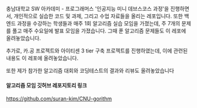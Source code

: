 충남대학교 SW 아카데미 - 프로그래머스 '인공지능 미니 데브스코스 과정'을 진행하면서, 개인적으로 실습한 코드 및 과제, 그리고 수업 자료들을 올리는 레포입니다.
또한 백엔드 과정을 수강하는 학생들과 매주 1회 알고리즘 실습 모임을 가졌는데, 주 7개의 문제를 풀고 매주 수요일에 발표 모임을 가졌습니다. 그때 푼 알고리즘 문제들도 이 레포에 올려놓았습니다.

추가로, 카.공 프로젝트와 아이티센 3 tier 구축 프로젝트를 진행하였는데, 이에 관련된 내용도 이 레포에 올려놓았습니다.

또한 제가 참가한 알고리즘 대회와 코딩테스트의 결과와 리뷰도 올려놓았습니다


#### 알고리즘 모임 깃허브 레포지토리 링크
https://github.com/suran-kim/CNU-gorithm
